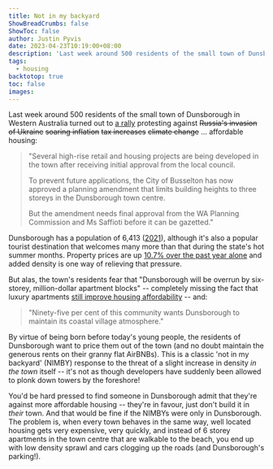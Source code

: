 ```yaml
---
title: Not in my backyard
ShowBreadCrumbs: false
ShowToc: false
author: Justin Pyvis
date: 2023-04-23T10:19:00+08:00
description: 'Last week around 500 residents of the small town of Dunsborough in Western Australia turned out to a rally protesting against affordable housing: "Several high-rise retail and housing projects are being developed in the town after receiving initial approval from the local council...'
tags:
  - housing
backtotop: true
toc: false
images:
---
```

Last week around 500 residents of the small town of Dunsborough in Western Australia turned out to [a rally](https://www.abc.net.au/news/2023-04-17/dunsborough-rally-against-high-rise-developments/102229268) protesting against ~~Russia's invasion of Ukraine~~ ~~soaring inflation~~ ~~tax increases~~ ~~climate change~~ ... affordable housing:

> "Several high-rise retail and housing projects are being developed in the town after receiving initial approval from the local council.
> 
> To prevent future applications, the City of Busselton has now approved a planning amendment that limits building heights to three storeys in the Dunsborough town centre.
> 
> But the amendment needs final approval from the WA Planning Commission and Ms Saffioti before it can be gazetted."

Dunsborough has a population of 6,413 ([2021](https://abs.gov.au/census/find-census-data/quickstats/2021/SAL50441)), although it's also a popular tourist destination that welcomes many more than that during the state's hot summer months. Property prices are up [10.7% over the past year alone](https://reiwa.com.au/suburb/dunsborough/) and added density is one way of relieving that pressure.

But alas, the town's residents fear that "Dunsborough will be overrun by six-storey, million-dollar apartment blocks" -- completely missing the fact that luxury apartments [still improve housing affordability](/worsening-the-housing-crisis/) -- and:

> "Ninety-five per cent of this community wants Dunsborough to maintain its coastal village atmosphere."

By virtue of being born before today's young people, the residents of Dunsborough want to price them out of the town (and no doubt maintain the generous rents on their granny flat AirBNBs). This is a classic 'not in my backyard' (NIMBY) response to the threat of a slight increase in density *in the town* itself -- it's not as though developers have suddenly been allowed to plonk down towers by the foreshore! 

You'd be hard pressed to find someone in Dunsborough admit that they're against more affordable housing -- they're in favour, just don't build it in *their* town. And that would be fine if the NIMBYs were only in Dunsborough. The problem is, when every town behaves in the same way, well located housing gets very expensive, very quickly, and instead of 6 storey apartments in the town centre that are walkable to the beach, you end up with low density sprawl and cars clogging up the roads (and Dunsborough's parking!).